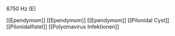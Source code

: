 6750 Hz (E)

[[Ependymom]]
[[Ependymom]]
[[Ependymom]]
[[Pilonidal Cyst]]
[[Pilonidalfistel]]
[[Polyomavirus Infektionen]]